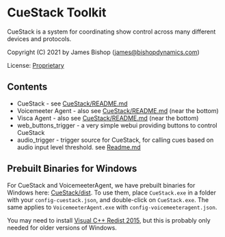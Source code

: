 # CueStack Toolkit
CueStack is a system for coordinating show control across many different devices and protocols.

Copyright (C) 2021 by James Bishop (james@bishopdynamics.com)

License: [Proprietary](LICENSE.txt)

## Contents

* CueStack - see [CueStack/README.md](CueStack/README.md)
* Voicemeeter Agent - also see [CueStack/README.md](CueStack/README.md) (near the bottom)
* Visca Agent - also see [CueStack/README.md](CueStack/README.md) (near the bottom)
* web_buttons_trigger - a very simple webui providing buttons to control CueStack
* audio_trigger - trigger source for CueStack, for calling cues based on audio input level threshold. see [Readme.md](audio_trigger/README.md)

## Prebuilt Binaries for Windows

For CueStack and VoicemeeterAgent, we have prebuilt binaries for Windows here: [CueStack/dist](CueStack/dist).
To use them, place `CueStack.exe` in a folder with your `config-cuestack.json`, and double-click on `CueStack.exe`. The same applies to `VoicemeeterAgent.exe` with `config-voicemeeteragent.json`.

You may need to install [Visual C++ Redist 2015](https://www.microsoft.com/en-us/download/details.aspx?id=48145), but this is probably only needed for older versions of Windows.